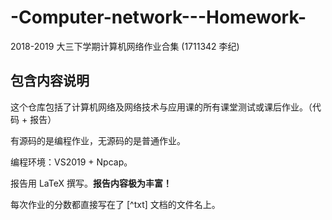 # -Computer-network---Homework-
2018-2019 大三下学期计算机网络作业合集 (1711342 李纪)

## 包含内容说明
这个仓库包括了计算机网络及网络技术与应用课的所有课堂测试或课后作业。（代码 + 报告）

有源码的是编程作业，无源码的是普通作业。

编程环境：VS2019 + Npcap。

报告用 LaTeX 撰写。**报告内容极为丰富！**

每次作业的分数都直接写在了 [^txt] 文档的文件名上。
